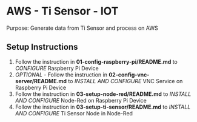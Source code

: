 # AWS - Ti Sensor - IOT
Purpose: Generate data from Ti Sensor and process on AWS

## Setup Instructions
1. Follow the instruction in **01-config-raspberry-pi/README.md** to *CONFIGURE* Raspberry Pi Device
2. *OPTIONAL* - Follow the instruction in **02-config-vnc-server/README.md** to *INSTALL AND CONFIGURE* VNC Service on Raspberry Pi Device
3. Follow the instruction in **03-setup-node-red/README.md** to *INSTALL AND CONFIGURE* Node-Red on Raspberry Pi Device
4. Follow the instruction in **03-setup-ti-sensor/README.md** to *INSTALL AND CONFIGURE* Ti Sensor Node in Node-Red